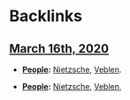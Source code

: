 
# Backlinks
## [March 16th, 2020](<March 16th, 2020.md>)
- **[People](<People.md>):** [Nietzsche](<Nietzsche.md>), [Veblen](<Veblen.md>).

- **[People](<People.md>):** [Nietzsche](<Nietzsche.md>), [Veblen](<Veblen.md>),

